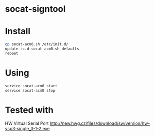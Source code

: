 # socat-signtool

# Install
~~~bash
cp socat-acm0.sh /etc/init.d/
update-rc.d socat-acm0.sh defaults
reboot
~~~


# Using
~~~bash
service socat-acm0 start
service socat-acm0 stop
~~~

# Tested with 
HW Virtual Serial Port
http://new.hwg.cz/files/download/sw/version/hw-vsp3-single_3-1-2.exe
